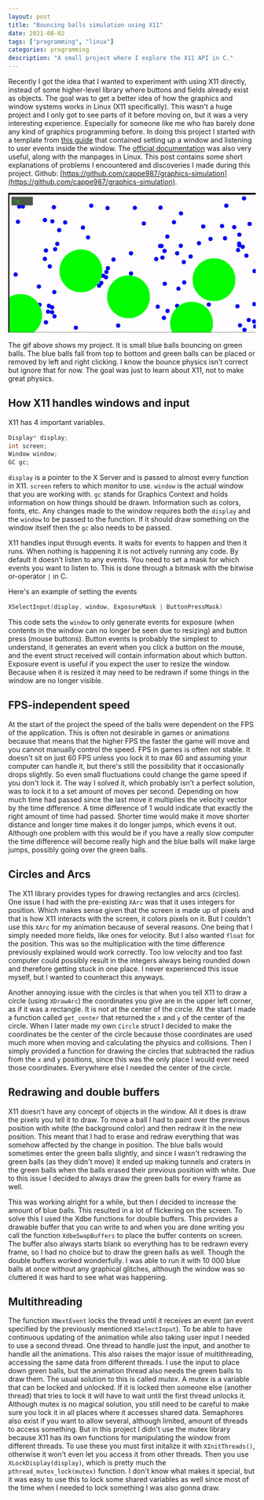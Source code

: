 ```yaml
---
layout: post
title: "Bouncing balls simulation using X11"
date: 2021-08-02
tags: ["programming", "linux"]
categories: programming
description: "A small project where I explore the X11 API in C."
---
```


Recently I got the idea that I wanted to experiment with using X11 directly, instead of some higher-level library where buttons and fields already exist as objects. The goal was to get a better idea of how the graphics and window systems works in Linux (X11 specifically). This wasn't a huge project and I only got to see parts of it before moving on, but it was a very interesting experience. Especially for someone like me who has barely done any kind of graphics programming before. In doing this project I started with a template from [this guide](http://mech.math.msu.su/~vvb/2course/Borisenko/CppProjects/GWindow/xintro.html) that contained setting up a window and listening to user events inside the window. The [official documentation](https://www.x.org/releases/X11R7.6/doc/libX11/specs/libX11/libX11.html) was also very useful, along with the manpages in Linux. This post contains some short explanations of problems I encountered and discoveries I made during this project. Github: [https://github.com/cappe987/graphics-simulation](https://github.com/cappe987/graphics-simulation).


![Gif of blue circles bouncing on green circles](/img/x11-project.gif)

The gif above shows my project. It is small blue balls bouncing on green balls. The blue balls fall from top to bottom and green balls can be placed or removed by left and right clicking. I know the bounce physics isn't correct but ignore that for now. The goal was just to learn about X11, not to make great physics.


## How X11 handles windows and input
X11 has 4 important variables. 
```c
Display* display;
int screen;
Window window;
GC gc;
```
`display` is a pointer to the X Server and is passed to almost every function in X11. `screen` refers to which monitor to use. `window` is the actual window that you are working with. `gc` stands for Graphics Context and holds information on how things should be drawn. Information such as colors, fonts, etc.  Any changes made to the window requires both the `display` and the `window` to be passed to the function. If it should draw something on the window itself then the `gc` also needs to be passed.

X11 handles input through events. It waits for events to happen and then it runs. When nothing is happening it is not actively running any code. By default it doesn't listen to any events. You need to set a mask for which events you want to listen to. This is done through a bitmask with the bitwise or-operator `|` in C. 

Here's an example of setting the events
```c
XSelectInput(display, window, ExposureMask | ButtonPressMask)
```
This code sets the `window` to only generate events for exposure (when contents in the window can no longer be seen due to resizing) and button press (mouse buttons). Button events is probably the simplest to understand, it generates an event when you click a button on the mouse, and the event struct received will contain information about which button. Exposure event is useful if you expect the user to resize the window. Because when it is resized it may need to be redrawn if some things in the window are no longer visible. 

## FPS-independent speed
At the start of the project the speed of the balls were dependent on the FPS of the application. This is often not desirable in games or animations because that means that the higher FPS the faster the game will move and you cannot manually control the speed. FPS in games is often not stable. It doesn't sit on just 60 FPS unless you lock it to max 60 and assuming your computer can handle it, but there's still the possibility that it occasionally drops slightly. So even small fluctuations could change the game speed if you don't lock it. The way I solved it, which probably isn't a perfect solution, was to lock it to a set amount of moves per second. Depending on how much time had passed since the last move it multiplies the velocity vector by the time difference. A time difference of 1 would indicate that exactly the right amount of time had passed. Shorter time would make it move shorter distance and longer time makes it do longer jumps, which evens it out. Although one problem with this would be if you have a really slow computer the time difference will become really high and the blue balls will make large jumps, possibly going over the green balls.

## Circles and Arcs
The X11 library provides types for drawing rectangles and arcs (circles). One issue I had with the pre-existing `XArc` was that it uses integers for position. Which makes sense given that the screen is made up of pixels and that is how X11 interacts with the screen, it colors pixels on it. But I couldn't use this `XArc` for my animation because of several reasons. One being that I simply needed more fields, like ones for velocity. But I also wanted `float` for the position. This was so the multiplication with the time difference previously explained would work correctly. Too low velocity and too fast computer could possibly result in the integers always being rounded down and therefore getting stuck in one place. I never experienced this issue myself, but I wanted to counteract this anyways. 

Another annoying issue with the circles is that when you tell X11 to draw a circle (using `XDrawArc`) the coordinates you give are in the upper left corner, as if it was a rectangle. It is not at the center of the circle. At the start I made a function called `get_center` that returned the `x` and `y` of the center of the circle. When I later made my own `Circle` struct I decided to make the coordinates be the center of the circle because those coordinates are used much more when moving and calculating the physics and collisions. Then I simply provided a function for drawing the circles that subtracted the radius from the `x` and `y` positions, since this was the only place I would ever need those coordinates. Everywhere else I needed the center of the circle.

## Redrawing and double buffers 
X11 doesn't have any concept of objects in the window. All it does is draw the pixels you tell it to draw. To move a ball I had to paint over the previous position with white (the background color) and then redraw it in the new position. This meant that I had to erase and redraw everything that was somehow affected by the change in position. The blue balls would sometimes enter the green balls slightly, and since I wasn't redrawing the green balls (as they didn't move) it ended up making tunnels and craters in the green balls when the balls erased their previous position with white. Due to this issue I decided to always draw the green balls for every frame as well.

This was working alright for a while, but then I decided to increase the amount of blue balls. This resulted in a lot of flickering on the screen. To solve this I used the Xdbe functions for double buffers. This provides a drawable buffer that you can write to and when you are done writing you call the function `XdbeSwapBuffers` to place the buffer contents on screen. The buffer also always starts blank so everything has to be redrawn every frame, so I had no choice but to draw the green balls as well. Though the double buffers worked wonderfully. I was able to run it with 10 000 blue balls at once without any graphical glitches, although the window was so cluttered it was hard to see what was happening.


## Multithreading 
The function `XNextEvent` locks the thread until it receives an event (an event specified by the previously mentioned `XSelectInput`). To be able to have continuous updating of the animation while also taking user input I needed to use a second thread. One thread to handle just the input, and another to handle all the animations. This also raises the major issue of multithreading, accessing the same data from different threads. I use the input to place down green balls, but the animation thread also needs the green balls to draw them. The usual solution to this is called *mutex*. A mutex is a variable that can be locked and unlocked. If it is locked then someone else (another thread) that tries to lock it will have to wait until the first thread unlocks it. Although mutex is no magical solution, you still need to be careful to make sure you lock it in all places where it accesses shared data. Semaphores also exist if you want to allow several, although limited, amount of threads to access something. But in this project I didn't use the mutex library because X11 has its own functions for manipulating the window from different threads. To use these you must first initalize it with `XInitThreads()`, otherwise it won't even let you access it from other threads. Then you use `XLockDisplay(display)`, which is pretty much the `pthread_mutex_lock(mutex)` function. I don't know what makes it special, but it was easy to use this to lock some shared variables as well since most of the time when I needed to lock something I was also gonna draw.


